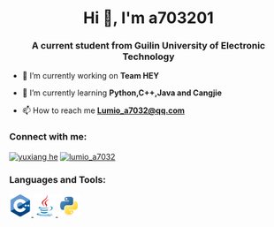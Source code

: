 <h1 align="center">Hi 👋, I'm a703201</h1>
<h3 align="center">A current student from Guilin University of Electronic Technology</h3>

- 🔭 I’m currently working on **Team HEY**

- 🌱 I’m currently learning **Python,C++,Java and Cangjie**

- 📫 How to reach me **Lumio_a7032@qq.com**

<h3 align="left">Connect with me:</h3>
<p align="left">
<a href="https://linkedin.com/in/yuxiang he" target="blank"><img align="center" src="https://raw.githubusercontent.com/rahuldkjain/github-profile-readme-generator/master/src/images/icons/Social/linked-in-alt.svg" alt="yuxiang he" height="30" width="40" /></a>
<a href="https://www.leetcode.com/lumio_a7032" target="blank"><img align="center" src="https://raw.githubusercontent.com/rahuldkjain/github-profile-readme-generator/master/src/images/icons/Social/leet-code.svg" alt="lumio_a7032" height="30" width="40" /></a>
</p>

<h3 align="left">Languages and Tools:</h3>
<p align="left"> <a href="https://www.w3schools.com/cpp/" target="_blank" rel="noreferrer"> <img src="https://raw.githubusercontent.com/devicons/devicon/master/icons/cplusplus/cplusplus-original.svg" alt="cplusplus" width="40" height="40"/> </a> <a href="https://www.java.com" target="_blank" rel="noreferrer"> <img src="https://raw.githubusercontent.com/devicons/devicon/master/icons/java/java-original.svg" alt="java" width="40" height="40"/> </a> <a href="https://www.python.org" target="_blank" rel="noreferrer"> <img src="https://raw.githubusercontent.com/devicons/devicon/master/icons/python/python-original.svg" alt="python" width="40" height="40"/> </a> </p>
